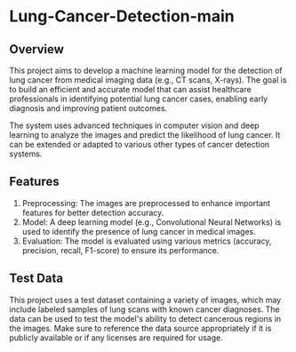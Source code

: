 # Lung-Cancer-Detection-main

## Overview
This project aims to develop a machine learning model for the detection of lung cancer from medical imaging data (e.g., CT scans, X-rays). The goal is to build an efficient and accurate model that can assist healthcare professionals in identifying potential lung cancer cases, enabling early diagnosis and improving patient outcomes.

The system uses advanced techniques in computer vision and deep learning to analyze the images and predict the likelihood of lung cancer. It can be extended or adapted to various other types of cancer detection systems.

## Features
1. Preprocessing: The images are preprocessed to enhance important features for better detection accuracy.
2. Model: A deep learning model (e.g., Convolutional Neural Networks) is used to identify the presence of lung cancer in medical images.
3. Evaluation: The model is evaluated using various metrics (accuracy, precision, recall, F1-score) to ensure its performance.

## Test Data
This project uses a test dataset containing a variety of images, which may include labeled samples of lung scans with known cancer diagnoses. The data can be used to test the model's ability to detect cancerous regions in the images. Make sure to reference the data source appropriately if it is publicly available or if any licenses are required for usage.
